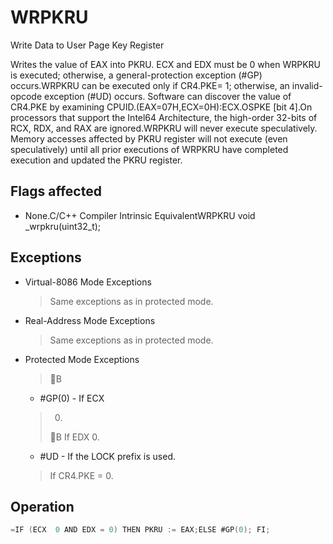 # WRPKRU

Write Data to User Page Key Register

Writes the value of EAX into PKRU.
ECX and EDX must be 0 when WRPKRU is executed; otherwise, a general-protection exception (#GP) occurs.WRPKRU can be executed only if CR4.PKE= 1; otherwise, an invalid-opcode exception (#UD) occurs.
Software can discover the value of CR4.PKE by examining CPUID.(EAX=07H,ECX=0H):ECX.OSPKE [bit 4].On processors that support the Intel64 Architecture, the high-order 32-bits of RCX, RDX, and RAX are ignored.WRPKRU will never execute speculatively.
Memory accesses affected by PKRU register will not execute (even speculatively) until all prior executions of WRPKRU have completed execution and updated the PKRU register.

## Flags affected

- None.C/C++ Compiler Intrinsic EquivalentWRPKRU void _wrpkru(uint32_t);

## Exceptions

- Virtual-8086 Mode Exceptions
  > Same exceptions as in protected mode.
- Real-Address Mode Exceptions
  > Same exceptions as in protected mode.
- Protected Mode Exceptions
  > B
  - #GP(0) - If ECX
  >  0.
  > B
  > If EDX 
  >  0.
  - #UD - If the LOCK prefix is used.
  > If CR4.PKE = 0.

## Operation

```C
=IF (ECX  0 AND EDX = 0) THEN PKRU := EAX;ELSE #GP(0); FI;
```
